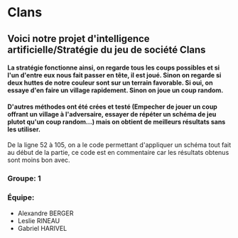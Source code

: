 # **Clans**

## Voici notre projet d'intelligence artificielle/Stratégie du jeu de société Clans

#### La stratégie fonctionne ainsi, on regarde tous les coups possibles et si l'un d'entre eux nous fait passer en tête, il est joué. Sinon on regarde si deux huttes de notre couleur sont sur un terrain favorable. Si oui, on essaye d'en faire un village rapidement. Sinon on joue un coup random.
#### 
#### D'autres méthodes ont été crées et testé (Empecher de jouer un coup offrant un village à l'adversaire, essayer de répéter un schéma de jeu plutot qu'un coup random...) mais on obtient de meilleurs résultats sans les utiliser.

De la ligne 52 à 105, on a le code permettant d'appliquer un schéma tout fait au début de la partie, ce code est en commentaire car les résultats obtenus sont moins bon avec.

### Groupe: 1
### Équipe: 
- Alexandre BERGER
- Leslie RINEAU
- Gabriel HARIVEL
